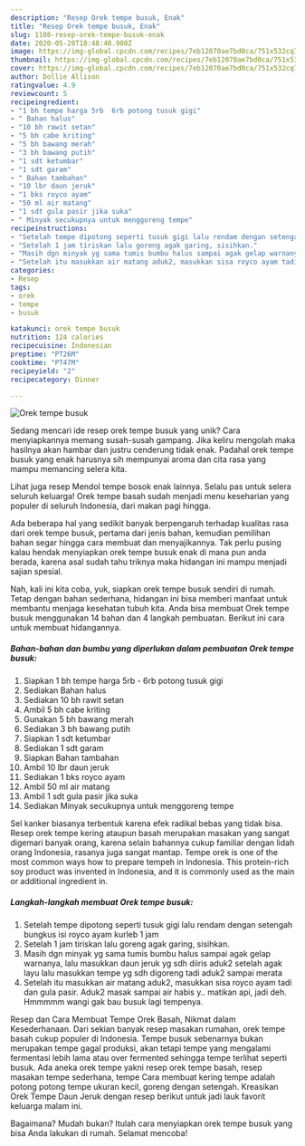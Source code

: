 ```yaml
---
description: "Resep Orek tempe busuk, Enak"
title: "Resep Orek tempe busuk, Enak"
slug: 1108-resep-orek-tempe-busuk-enak
date: 2020-05-28T18:48:40.980Z
image: https://img-global.cpcdn.com/recipes/7eb12070ae7bd0ca/751x532cq70/orek-tempe-busuk-foto-resep-utama.jpg
thumbnail: https://img-global.cpcdn.com/recipes/7eb12070ae7bd0ca/751x532cq70/orek-tempe-busuk-foto-resep-utama.jpg
cover: https://img-global.cpcdn.com/recipes/7eb12070ae7bd0ca/751x532cq70/orek-tempe-busuk-foto-resep-utama.jpg
author: Dollie Allison
ratingvalue: 4.9
reviewcount: 5
recipeingredient:
- "1 bh tempe harga 5rb  6rb potong tusuk gigi"
- " Bahan halus"
- "10 bh rawit setan"
- "5 bh cabe kriting"
- "5 bh bawang merah"
- "3 bh bawang putih"
- "1 sdt ketumbar"
- "1 sdt garam"
- " Bahan tambahan"
- "10 lbr daun jeruk"
- "1 bks royco ayam"
- "50 ml air matang"
- "1 sdt gula pasir jika suka"
- " Minyak secukupnya untuk menggoreng tempe"
recipeinstructions:
- "Setelah tempe dipotong seperti tusuk gigi lalu rendam dengan setengah bungkus isi royco ayam kurleb 1 jam"
- "Setelah 1 jam tiriskan lalu goreng agak garing, sisihkan."
- "Masih dgn minyak yg sama tumis bumbu halus sampai agak gelap warnanya, lalu masukkan daun jeruk yg sdh diiris aduk2 setelah agak layu lalu masukkan tempe yg sdh digoreng tadi aduk2 sampai merata"
- "Setelah itu masukkan air matang aduk2, masukkan sisa royco ayam tadi dan gula pasir. Aduk2 masak sampai air habis y.. matikan api, jadi deh. Hmmmmm wangi gak bau busuk lagi tempenya."
categories:
- Resep
tags:
- orek
- tempe
- busuk

katakunci: orek tempe busuk 
nutrition: 124 calories
recipecuisine: Indonesian
preptime: "PT26M"
cooktime: "PT47M"
recipeyield: "2"
recipecategory: Dinner

---
```



![Orek tempe busuk](https://img-global.cpcdn.com/recipes/7eb12070ae7bd0ca/751x532cq70/orek-tempe-busuk-foto-resep-utama.jpg)

Sedang mencari ide resep orek tempe busuk yang unik? Cara menyiapkannya memang susah-susah gampang. Jika keliru mengolah maka hasilnya akan hambar dan justru cenderung tidak enak. Padahal orek tempe busuk yang enak harusnya sih mempunyai aroma dan cita rasa yang mampu memancing selera kita.

Lihat juga resep Mendol tempe bosok enak lainnya. Selalu pas untuk selera seluruh keluarga! Orek tempe basah sudah menjadi menu keseharian yang populer di seluruh Indonesia, dari makan pagi hingga.

Ada beberapa hal yang sedikit banyak berpengaruh terhadap kualitas rasa dari orek tempe busuk, pertama dari jenis bahan, kemudian pemilihan bahan segar hingga cara membuat dan menyajikannya. Tak perlu pusing kalau hendak menyiapkan orek tempe busuk enak di mana pun anda berada, karena asal sudah tahu triknya maka hidangan ini mampu menjadi sajian spesial.


Nah, kali ini kita coba, yuk, siapkan orek tempe busuk sendiri di rumah. Tetap dengan bahan sederhana, hidangan ini bisa memberi manfaat untuk membantu menjaga kesehatan tubuh kita. Anda bisa membuat Orek tempe busuk menggunakan 14 bahan dan 4 langkah pembuatan. Berikut ini cara untuk membuat hidangannya.

<!--inarticleads1-->

##### Bahan-bahan dan bumbu yang diperlukan dalam pembuatan Orek tempe busuk:

1. Siapkan 1 bh tempe harga 5rb - 6rb potong tusuk gigi
1. Sediakan  Bahan halus
1. Sediakan 10 bh rawit setan
1. Ambil 5 bh cabe kriting
1. Gunakan 5 bh bawang merah
1. Sediakan 3 bh bawang putih
1. Siapkan 1 sdt ketumbar
1. Sediakan 1 sdt garam
1. Siapkan  Bahan tambahan
1. Ambil 10 lbr daun jeruk
1. Sediakan 1 bks royco ayam
1. Ambil 50 ml air matang
1. Ambil 1 sdt gula pasir jika suka
1. Sediakan  Minyak secukupnya untuk menggoreng tempe


Sel kanker biasanya terbentuk karena efek radikal bebas yang tidak bisa. Resep orek tempe kering ataupun basah merupakan masakan yang sangat digemari banyak orang, karena selain bahannya cukup familiar dengan lidah orang Indonesia, rasanya juga sangat mantap. Tempe orek is one of the most common ways how to prepare tempeh in Indonesia. This protein-rich soy product was invented in Indonesia, and it is commonly used as the main or additional ingredient in. 

<!--inarticleads2-->

##### Langkah-langkah membuat Orek tempe busuk:

1. Setelah tempe dipotong seperti tusuk gigi lalu rendam dengan setengah bungkus isi royco ayam kurleb 1 jam
1. Setelah 1 jam tiriskan lalu goreng agak garing, sisihkan.
1. Masih dgn minyak yg sama tumis bumbu halus sampai agak gelap warnanya, lalu masukkan daun jeruk yg sdh diiris aduk2 setelah agak layu lalu masukkan tempe yg sdh digoreng tadi aduk2 sampai merata
1. Setelah itu masukkan air matang aduk2, masukkan sisa royco ayam tadi dan gula pasir. Aduk2 masak sampai air habis y.. matikan api, jadi deh. Hmmmmm wangi gak bau busuk lagi tempenya.


Resep dan Cara Membuat Tempe Orek Basah, Nikmat dalam Kesederhanaan. Dari sekian banyak resep masakan rumahan, orek tempe basah cukup populer di Indonesia. Tempe busuk sebenarnya bukan merupakan tempe gagal produksi, akan tetapi tempe yang mengalami fermentasi lebih lama atau over fermented sehingga tempe terlihat seperti busuk. Ada aneka orek tempe yakni resep orek tempe basah, resep masakan tempe sederhana, tempe Cara membuat kering tempe adalah potong potong tempe ukuran kecil, goreng dengan setengah. Kreasikan Orek Tempe Daun Jeruk dengan resep berikut untuk jadi lauk favorit keluarga malam ini. 

Bagaimana? Mudah bukan? Itulah cara menyiapkan orek tempe busuk yang bisa Anda lakukan di rumah. Selamat mencoba!
